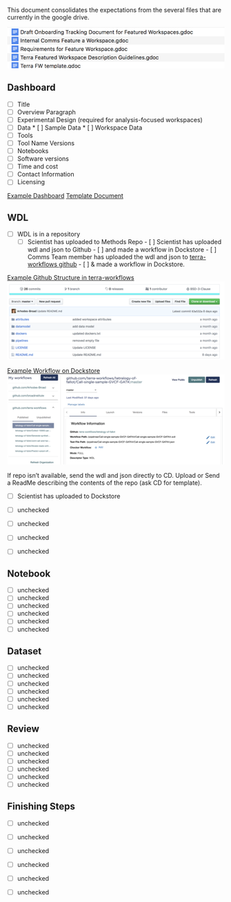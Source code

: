 This document consolidates the expectations from the several files that are currently in the google drive.

![Current documents in the drive](Terra_Documents.png)


## Dashboard

* [ ] Title  
* [ ] Overview Paragraph 
* [ ] Experimental Design (required for analysis-focused workspaces) 
* [ ] Data
      * [ ] Sample Data
      * [ ] Workspace Data
* [ ] Tools
* [ ] Tool Name Versions 
* [ ] Notebooks 
* [ ] Software versions
* [ ] Time and cost
* [ ] Contact Information
* [ ] Licensing

[Example Dashboard](Example_Dashboard.png)
[Template Document](Terra_FW_Template.pdf)

## WDL

* [ ] WDL is in a repository
     - [ ] Scientist has uploaded to Methods Repo
      - [ ] Scientist has uploaded wdl and json to Github 
            - [ ] and made a workflow in Dockstore
      - [ ] Comms Team member has uploaded the wdl and json to  [terra-workflows github](https://github.com/terra-workflows/)
      - [ ] & made a workflow in Dockstore.
      
[Example Github Structure in terra-workflows](https://github.com/terra-workflows/tetralogy-of-fallot)
![Example Folders to be included in github](Example_github_structure.png)
      
[Example Workflow on Dockstore](https://dockstore.org/my-workflows/github.com/terra-workflows/tetralogy-of-fallot/Call-single-sample-GVCF-GATK)
![Example Worklow on Dockstore](Example_Workflow_Tool.png)
      
            
If repo isn’t available, send the wdl and json directly to CD.
Upload or Send a ReadMe describing the contents of the repo (ask CD for template).

* [ ] Scientist has uploaded to Dockstore
* [ ] unchecked 
* [ ] unchecked 
* [ ] unchecked 
* [ ] unchecked 


## Notebook

* [ ] unchecked 
* [ ] unchecked 
* [ ] unchecked 
* [ ] unchecked 
* [ ] unchecked 
* [ ] unchecked 

## Dataset 

* [ ] unchecked 
* [ ] unchecked 
* [ ] unchecked 
* [ ] unchecked 
* [ ] unchecked 
* [ ] unchecked 

## Review

* [ ] unchecked 
* [ ] unchecked 
* [ ] unchecked 
* [ ] unchecked 
* [ ] unchecked 
* [ ] unchecked 

## Finishing Steps

* [ ] unchecked 
* [ ] unchecked 
* [ ] unchecked 
* [ ] unchecked 
* [ ] unchecked 
* [ ] unchecked 


